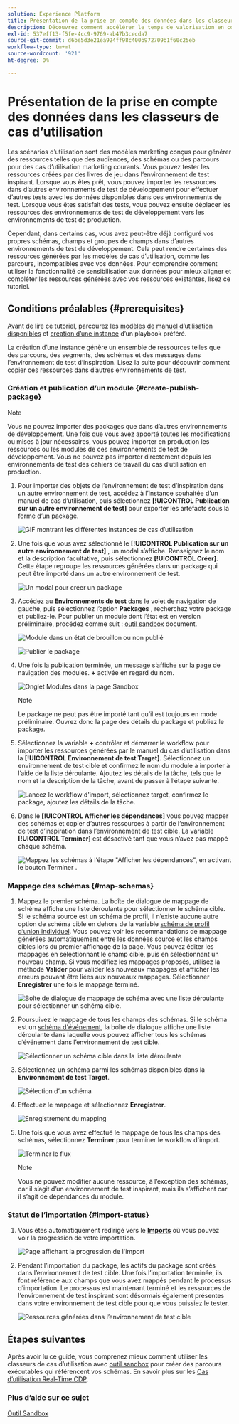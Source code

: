 ```yaml
---
solution: Experience Platform
title: Présentation de la prise en compte des données dans les classeurs de cas d’utilisation
description: Découvrez comment accélérer le temps de valorisation en copiant les ressources générées dans l’environnement de test d’inspiration finale vers d’autres environnements de test.
exl-id: 537eff13-f5fe-4cc9-9769-ab47b3cecda7
source-git-commit: d6be5d3e21ea924ff98c400b972709b1f60c25eb
workflow-type: tm+mt
source-wordcount: '921'
ht-degree: 0%

---
```


# Présentation de la prise en compte des données dans les classeurs de cas d’utilisation

Les scénarios d’utilisation sont des modèles marketing conçus pour générer des ressources telles que des audiences, des schémas ou des parcours pour des cas d’utilisation marketing courants. Vous pouvez tester les ressources créées par des livres de jeu dans l’environnement de test inspirant. Lorsque vous êtes prêt, vous pouvez importer les ressources dans d’autres environnements de test de développement pour effectuer d’autres tests avec les données disponibles dans ces environnements de test. Lorsque vous êtes satisfait des tests, vous pouvez ensuite déplacer les ressources des environnements de test de développement vers les environnements de test de production.

Cependant, dans certains cas, vous avez peut-être déjà configuré vos propres schémas, champs et groupes de champs dans d’autres environnements de test de développement. Cela peut rendre certaines des ressources générées par les modèles de cas d’utilisation, comme les parcours, incompatibles avec vos données. Pour comprendre comment utiliser la fonctionnalité de sensibilisation aux données pour mieux aligner et compléter les ressources générées avec vos ressources existantes, lisez ce tutoriel.

## Conditions préalables {#prerequisites}

Avant de lire ce tutoriel, parcourez les [modèles de manuel d’utilisation disponibles](/help/use-case-playbooks/playbooks/discover.md#search-and-filter) et [création d’une instance](/help/use-case-playbooks/playbooks/create-share-reuse.md) d’un playbook préféré.

La création d’une instance génère un ensemble de ressources telles que des parcours, des segments, des schémas et des messages dans l’environnement de test d’inspiration. Lisez la suite pour découvrir comment copier ces ressources dans d’autres environnements de test.

### Création et publication d’un module {#create-publish-package}

>[!NOTE]
>
> Vous ne pouvez importer des packages que dans d’autres environnements de développement. Une fois que vous avez apporté toutes les modifications ou mises à jour nécessaires, vous pouvez importer en production les ressources ou les modules de ces environnements de test de développement. Vous ne pouvez pas importer directement depuis les environnements de test des cahiers de travail du cas d’utilisation en production.

1. Pour importer des objets de l’environnement de test d’inspiration dans un autre environnement de test, accédez à l’instance souhaitée d’un manuel de cas d’utilisation, puis sélectionnez **[!UICONTROL Publication sur un autre environnement de test]** pour exporter les artefacts sous la forme d’un package.

   ![GIF montrant les différentes instances de cas d’utilisation](/help/use-case-playbooks/assets/playbooks/data-awareness/browse-to-existing-instances-of-playbook.gif)

2. Une fois que vous avez sélectionné le **[!UICONTROL Publication sur un autre environnement de test]** , un modal s’affiche. Renseignez le nom et la description facultative, puis sélectionnez **[!UICONTROL Créer]**. Cette étape regroupe les ressources générées dans un package qui peut être importé dans un autre environnement de test.

   ![Un modal pour créer un package](/help/use-case-playbooks/assets/playbooks/data-awareness/create-package-modal.png)

3. Accédez au **Environnements de test** dans le volet de navigation de gauche, puis sélectionnez l’option **Packages** , recherchez votre package et publiez-le. Pour publier un module dont l’état est en version préliminaire, procédez comme suit : [outil sandbox](/help/sandboxes/ui/sandbox-tooling.md#add-an-object-to-an-existing-package-and-publish) document.

   ![Module dans un état de brouillon ou non publié](/help/use-case-playbooks/assets/playbooks/data-awareness/draft-mode.png)

   ![Publier le package](/help/use-case-playbooks/assets/playbooks/data-awareness/publish-draft.png)

4. Une fois la publication terminée, un message s’affiche sur la page de navigation des modules. **+** activée en regard du nom.

   ![Onglet Modules dans la page Sandbox](/help/use-case-playbooks/assets/playbooks/data-awareness/packages.png)

   >[!NOTE]
   >
   > Le package ne peut pas être importé tant qu’il est toujours en mode préliminaire. Ouvrez donc la page des détails du package et publiez le package.

5. Sélectionnez la variable **+** contrôler et démarrer le workflow pour importer les ressources générées par le manuel du cas d’utilisation dans la **[!UICONTROL Environnement de test Target]**. Sélectionnez un environnement de test cible et confirmez le nom du module à importer à l’aide de la liste déroulante. Ajoutez les détails de la tâche, tels que le nom et la description de la tâche, avant de passer à l’étape suivante.

   ![Lancez le workflow d&#39;import, sélectionnez target, confirmez le package, ajoutez les détails de la tâche.](/help/use-case-playbooks/assets/playbooks/data-awareness/import-package-import-settings.png)

6. Dans le **[!UICONTROL Afficher les dépendances]** vous pouvez mapper des schémas et copier d’autres ressources à partir de l’environnement de test d’inspiration dans l’environnement de test cible. La variable **[!UICONTROL Terminer]** est désactivé tant que vous n’avez pas mappé chaque schéma.

   ![Mappez les schémas à l’étape &quot;Afficher les dépendances&quot;, en activant le bouton Terminer .](/help/use-case-playbooks/assets/playbooks/data-awareness/import-package-view-dependencies.png)

### Mappage des schémas {#map-schemas}

1. Mappez le premier schéma. La boîte de dialogue de mappage de schéma affiche une liste déroulante pour sélectionner le schéma cible. Si le schéma source est un schéma de profil, il n’existe aucune autre option de schéma cible en dehors de la variable [schéma de profil d’union individuel](/help/xdm/classes/individual-profile.md). Vous pouvez voir les recommandations de mappage générées automatiquement entre les données source et les champs cibles lors du premier affichage de la page. Vous pouvez éditer les mappages en sélectionnant le champ cible, puis en sélectionnant un nouveau champ. Si vous modifiez les mappages proposés, utilisez la méthode **Valider** pour valider les nouveaux mappages et afficher les erreurs pouvant être liées aux nouveaux mappages. Sélectionner **Enregistrer** une fois le mappage terminé.

   ![Boîte de dialogue de mappage de schéma avec une liste déroulante pour sélectionner un schéma cible.](/help/use-case-playbooks/assets/playbooks/data-awareness/map-to-existing-fields.png)

2. Poursuivez le mappage de tous les champs des schémas. Si le schéma est un [schéma d&#39;événement](/help/xdm/classes/experienceevent.md), la boîte de dialogue affiche une liste déroulante dans laquelle vous pouvez afficher tous les schémas d’événement dans l’environnement de test cible.

   ![Sélectionner un schéma cible dans la liste déroulante](/help/use-case-playbooks/assets/playbooks/data-awareness/map-to-event-schema.png)

3. Sélectionnez un schéma parmi les schémas disponibles dans la **Environnement de test Target**.

   ![Sélection d’un schéma](/help/use-case-playbooks/assets/playbooks/data-awareness/map-to-available-schemas.png)

4. Effectuez le mappage et sélectionnez **Enregistrer**.

   ![Enregistrement du mapping](/help/use-case-playbooks/assets/playbooks/data-awareness/map-to-existing-modal.png)

5. Une fois que vous avez effectué le mappage de tous les champs des schémas, sélectionnez **Terminer** pour terminer le workflow d&#39;import.

   ![Terminer le flux](/help/use-case-playbooks/assets/playbooks/data-awareness/complete-flow.png)

   >[!NOTE]
   >
   > Vous ne pouvez modifier aucune ressource, à l’exception des schémas, car il s’agit d’un environnement de test inspirant, mais ils s’affichent car il s’agit de dépendances du module.

### Statut de l’importation {#import-status}

1. Vous êtes automatiquement redirigé vers le [**Imports**](/help/sandboxes/ui/sandbox-tooling.md#view-import-details) où vous pouvez voir la progression de votre importation.

   ![Page affichant la progression de l&#39;import](/help/use-case-playbooks/assets/playbooks/data-awareness/import-progress.png)

2. Pendant l’importation du package, les actifs du package sont créés dans l’environnement de test cible. Une fois l’importation terminée, ils font référence aux champs que vous avez mappés pendant le processus d’importation. Le processus est maintenant terminé et les ressources de l’environnement de test inspirant sont désormais également présentes dans votre environnement de test cible pour que vous puissiez le tester.

   ![Ressources générées dans l’environnement de test cible](/help/use-case-playbooks/assets/playbooks/data-awareness/packages.png)

## Étapes suivantes

Après avoir lu ce guide, vous comprenez mieux comment utiliser les classeurs de cas d’utilisation avec [outil sandbox](/help/sandboxes/ui/sandbox-tooling.md#monitor-import-jobs-and-view-import-objects-details) pour créer des parcours exécutables qui référencent vos schémas. En savoir plus sur les [Cas d’utilisation Real-Time CDP](/help/rtcdp/use-case-guides/intelligent-re-engagement/intelligent-re-engagement.md).

### Plus d’aide sur ce sujet

[Outil Sandbox](/help/sandboxes/ui/sandbox-tooling.md)
